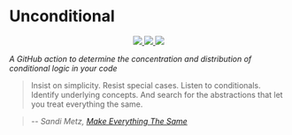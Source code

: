 # Unconditional

<div align="center">
  <a href="https://travis-ci.com/github/gabrielbarker/Unconditional">
    <img src="https://travis-ci.com/gabrielbarker/Unconditional.svg?branch=master"/>
  </a>
  <a href="https://codecov.io/gh/gabrielbarker/Unconditional">
    <img src="https://codecov.io/gh/gabrielbarker/Unconditional/branch/master/graph/badge.svg" />
  </a>
  <a href="https://opensource.org/licenses/MIT">
    <img src="https://img.shields.io/badge/license-MIT-blue.svg" />
  </a>
</div>

_A GitHub action to determine the concentration and distribution of conditional logic in your code_

> Insist on simplicity. Resist special cases. Listen to conditionals. Identify underlying concepts. And search for the abstractions that let you treat everything the same.

> -- _Sandi Metz, [Make Everything The Same](https://sandimetz.com/blog/2016/6/9/make-everything-the-same)_
